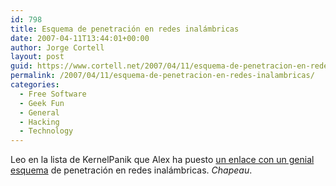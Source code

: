 ```yaml
---
id: 798
title: Esquema de penetración en redes inalámbricas
date: 2007-04-11T13:44:01+00:00
author: Jorge Cortell
layout: post
guid: https://www.cortell.net/2007/04/11/esquema-de-penetracion-en-redes-inalambricas/
permalink: /2007/04/11/esquema-de-penetracion-en-redes-inalambricas/
categories:
  - Free Software
  - Geek Fun
  - General
  - Hacking
  - Technology
---
```

Leo en la lista de KernelPanik que Alex ha puesto <a target="_blank" title="Esquema penetración" href="https://www.wirelessdefence.org/Contents/Wireless%20Pen%20Test%20Framework.html">un enlace con un genial esquema</a> de penetración en redes inalámbricas. _Chapeau_.